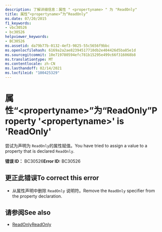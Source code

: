 ```yaml
---
description: 了解详细信息：属性 " <propertyname> " 为 "ReadOnly"
title: 属性“<propertyname>”为“ReadOnly”
ms.date: 07/20/2015
f1_keywords:
- vbc30526
- bc30526
helpviewer_keywords:
- BC30526
ms.assetid: da79b77b-0132-4ef3-9825-55c5656f9bbc
ms.openlocfilehash: 6169a2a2ae82394517710db2e404426d5ba85e1d
ms.sourcegitcommit: 10e719780594efc781b15295e499c66f316068b8
ms.translationtype: MT
ms.contentlocale: zh-CN
ms.lasthandoff: 02/14/2021
ms.locfileid: "100425329"
---
```

# <a name="property-propertyname-is-readonly"></a><span data-ttu-id="3defb-103">属性“\<propertyname>”为“ReadOnly”</span><span class="sxs-lookup"><span data-stu-id="3defb-103">Property '\<propertyname>' is 'ReadOnly'</span></span>

<span data-ttu-id="3defb-104">尝试为声明为 `ReadOnly`的属性赋值。</span><span class="sxs-lookup"><span data-stu-id="3defb-104">You have tried to assign a value to a property that is declared `ReadOnly`.</span></span>  
  
 <span data-ttu-id="3defb-105">**错误 ID：** BC30526</span><span class="sxs-lookup"><span data-stu-id="3defb-105">**Error ID:** BC30526</span></span>  
  
## <a name="to-correct-this-error"></a><span data-ttu-id="3defb-106">更正此错误</span><span class="sxs-lookup"><span data-stu-id="3defb-106">To correct this error</span></span>  
  
- <span data-ttu-id="3defb-107">从属性声明中删除 `ReadOnly` 说明符。</span><span class="sxs-lookup"><span data-stu-id="3defb-107">Remove the `ReadOnly` specifier from the property declaration.</span></span>  
  
## <a name="see-also"></a><span data-ttu-id="3defb-108">请参阅</span><span class="sxs-lookup"><span data-stu-id="3defb-108">See also</span></span>

- [<span data-ttu-id="3defb-109">ReadOnly</span><span class="sxs-lookup"><span data-stu-id="3defb-109">ReadOnly</span></span>](../language-reference/modifiers/readonly.md)

